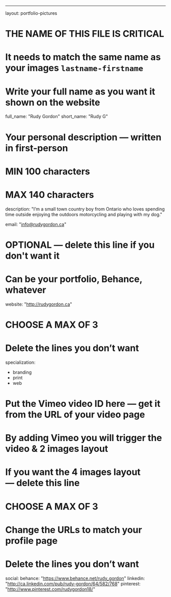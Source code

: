 ---
layout: portfolio-pictures
# THE NAME OF THIS FILE IS CRITICAL
# It needs to match the same name as your images `lastname-firstname`

# Write your full name as you want it shown on the website
full_name: "Rudy Gordon"
short_name: "Rudy G"

# Your personal description — written in first-person
# MIN 100 characters
# MAX 140 characters
description: "I’m a small town country boy from Ontario who loves spending time outside enjoying the outdoors motorcycling and playing with my dog."

email: "info@rudygordon.ca"

# OPTIONAL — delete this line if you don't want it
# Can be your portfolio, Behance, whatever
website: "http://rudygordon.ca"

# CHOOSE A MAX OF 3
# Delete the lines you don’t want
specialization:
  - branding
  - print
  - web

# Put the Vimeo video ID here — get it from the URL of your video page
# By adding Vimeo you will trigger the video & 2 images layout
# If you want the 4 images layout — delete this line

# CHOOSE A MAX OF 3
# Change the URLs to match your profile page
# Delete the lines you don’t want
social:
  behance:    "https://www.behance.net/rudy_gordon"
  linkedin:   "http://ca.linkedin.com/pub/rudy-gordon/64/582/768"
  pinterest:  "http://www.pinterest.com/rudygordon18/"
